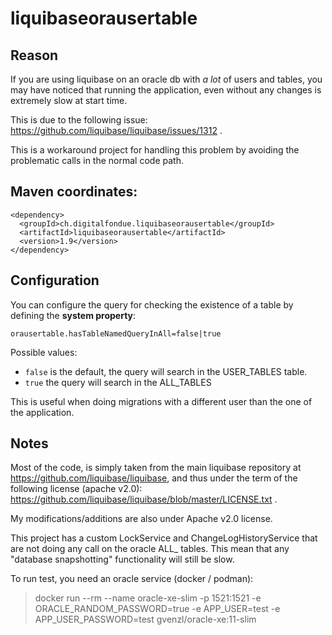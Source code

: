 # liquibaseorausertable

##  Reason

If you are using liquibase on an oracle db with _a lot_ of users and tables, you may have noticed that
running the application, even without any changes is extremely slow at start time.

This is due to the following issue: https://github.com/liquibase/liquibase/issues/1312 .

This is a workaround project for handling this problem by avoiding the problematic calls in the normal code path.

## Maven coordinates:

```
<dependency>
  <groupId>ch.digitalfondue.liquibaseorausertable</groupId>
  <artifactId>liquibaseorausertable</artifactId>
  <version>1.9</version>
</dependency>
```

## Configuration

You can configure the query for checking the existence of a table by defining the **system property**:
```
orausertable.hasTableNamedQueryInAll=false|true
```
Possible values:
- `false` is the default, the query will search in the USER_TABLES table.
- `true` the query will search in the ALL_TABLES

This is useful when doing migrations with a different user than the one of the application.

## Notes

Most of the code, is simply taken from the main liquibase repository at https://github.com/liquibase/liquibase, and thus under the term of the following license (apache v2.0): https://github.com/liquibase/liquibase/blob/master/LICENSE.txt .

My modifications/additions are also under Apache v2.0 license.

This project has a custom LockService and ChangeLogHistoryService that are not doing any call on the oracle ALL_ tables.
This mean that any "database snapshotting" functionality will still be slow.

To run test, you need an oracle service (docker / podman):

> docker run --rm --name oracle-xe-slim -p 1521:1521 -e ORACLE_RANDOM_PASSWORD=true -e APP_USER=test -e APP_USER_PASSWORD=test gvenzl/oracle-xe:11-slim
